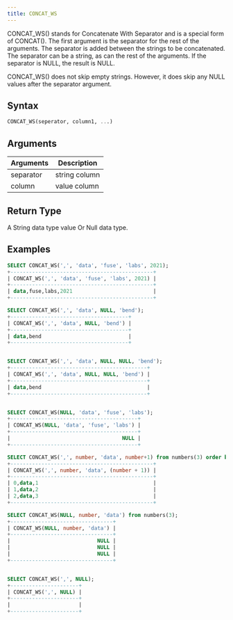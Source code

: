 ```yaml
---
title: CONCAT_WS
---
```


CONCAT_WS() stands for Concatenate With Separator and is a special form of CONCAT(). The first argument is the separator for the rest of the arguments. The separator is added between the strings to be concatenated. The separator can be a string, as can the rest of the arguments. If the separator is NULL, the result is NULL.

CONCAT_WS() does not skip empty strings. However, it does skip any NULL values after the separator argument.

## Syntax

```sql
CONCAT_WS(seperator, column1, ...)
```

## Arguments

| Arguments   | Description   |
| ----------- | ------------- |
| separator   | string column |
| column      | value column  |

## Return Type

A String data type value Or Null data type.

## Examples

```sql
SELECT CONCAT_WS(',', 'data', 'fuse', 'labs', 2021);
+----------------------------------------------+
| CONCAT_WS(',', 'data', 'fuse', 'labs', 2021) |
+----------------------------------------------+
| data,fuse,labs,2021                          |
+----------------------------------------------+

SELECT CONCAT_WS(',', 'data', NULL, 'bend');
+--------------------------------------+
| CONCAT_WS(',', 'data', NULL, 'bend') |
+--------------------------------------+
| data,bend                            |
+--------------------------------------+


SELECT CONCAT_WS(',', 'data', NULL, NULL, 'bend');
+--------------------------------------------+
| CONCAT_WS(',', 'data', NULL, NULL, 'bend') |
+--------------------------------------------+
| data,bend                                  |
+--------------------------------------------+


SELECT CONCAT_WS(NULL, 'data', 'fuse', 'labs');
+-----------------------------------------+
| CONCAT_WS(NULL, 'data', 'fuse', 'labs') |
+-----------------------------------------+
|                                    NULL |
+-----------------------------------------+

SELECT CONCAT_WS(',', number, 'data', number+1) from numbers(3) order by number;
+----------------------------------------------+
| CONCAT_WS(',', number, 'data', (number + 1)) |
+----------------------------------------------+
| 0,data,1                                     |
| 1,data,2                                     |
| 2,data,3                                     |
+----------------------------------------------+

SELECT CONCAT_WS(NULL, number, 'data') from numbers(3);
+---------------------------------+
| CONCAT_WS(NULL, number, 'data') |
+---------------------------------+
|                            NULL |
|                            NULL |
|                            NULL |
+---------------------------------+


SELECT CONCAT_WS(',', NULL);
+----------------------+
| CONCAT_WS(',', NULL) |
+----------------------+
|                      |
+----------------------+
```
